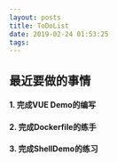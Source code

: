 ```yaml
---
layout: posts
title: ToDoList
date: 2019-02-24 01:53:25
tags:
---
```


## 最近要做的事情

#### 1. 完成VUE Demo的编写

#### 2. 完成Dockerfile的练手

#### 3. 完成ShellDemo的练习